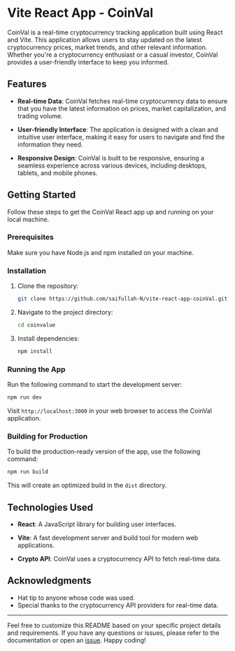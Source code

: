 # Vite React App - CoinVal

CoinVal is a real-time cryptocurrency tracking application built using React and Vite. This application allows users to stay updated on the latest cryptocurrency prices, market trends, and other relevant information. Whether you're a cryptocurrency enthusiast or a casual investor, CoinVal provides a user-friendly interface to keep you informed.

## Features

- **Real-time Data**: CoinVal fetches real-time cryptocurrency data to ensure that you have the latest information on prices, market capitalization, and trading volume.

- **User-friendly Interface**: The application is designed with a clean and intuitive user interface, making it easy for users to navigate and find the information they need.

- **Responsive Design**: CoinVal is built to be responsive, ensuring a seamless experience across various devices, including desktops, tablets, and mobile phones.

## Getting Started

Follow these steps to get the CoinVal React app up and running on your local machine.

### Prerequisites

Make sure you have Node.js and npm installed on your machine.

### Installation

1. Clone the repository:

   ```bash
   git clone https://github.com/saifullah-N/vite-react-app-coinVal.git
   ```

2. Navigate to the project directory:

   ```bash
   cd coinvalue
   ```

3. Install dependencies:

   ```bash
   npm install
   ```

### Running the App

Run the following command to start the development server:

```bash
npm run dev
```

Visit `http://localhost:3000` in your web browser to access the CoinVal application.

### Building for Production

To build the production-ready version of the app, use the following command:

```bash
npm run build
```

This will create an optimized build in the `dist` directory.

## Technologies Used

- **React**: A JavaScript library for building user interfaces.

- **Vite**: A fast development server and build tool for modern web applications.

- **Crypto API**: CoinVal uses a cryptocurrency API to fetch real-time data.


## Acknowledgments

- Hat tip to anyone whose code was used.
- Special thanks to the cryptocurrency API providers for real-time data.

---

Feel free to customize this README based on your specific project details and requirements. If you have any questions or issues, please refer to the documentation or open an [issue](https://github.com/your-username/vite-react-app-coinVal/issues). Happy coding!
